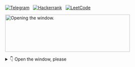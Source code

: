 <p align="center">

  [![Telegram](https://img.shields.io/badge/-Telegram-000000?style=for-the-badge&logo=Telegram&logoColor=white)](https://t.me/awedev)&nbsp;&nbsp;
  [![Hackerrank](https://img.shields.io/badge/-Hackerrank-000000?style=for-the-badge&logo=HackerRank&logoColor=white)](https://www.hackerrank.com/whodef)&nbsp;&nbsp;
  [![LeetCode](https://img.shields.io/badge/LeetCode-000000?style=for-the-badge&logo=LeetCode&logoColor=white)](https://leetcode.com/awedev/)&nbsp;&nbsp;
  <!-- [![CodePen](https://img.shields.io/badge/Codepen-000000?style=for-the-badge&logo=codepen&logoColor=white)](https://codepen.io/whodef)&nbsp;&nbsp; -->
  
  <a href="#" style=" pointer-events: none; cursor: none;">
    <img src="https://user-images.githubusercontent.com/7266512/229522271-969436d5-a32d-4653-b88e-22be3748cffa.jpg"
         style="width: 400px; height: 120px; object-fit: cover; pointer-events: none; cursor: none;"
         alt="Opening the window." />
  </a>
</p>

<details>
<summary>👇 Open the window, please</summary>
<br>

## Hello there!

I'm Tatiana, a proficient Full-Stack developer, passionate about staying abreast of IT innovations. I’m focused on learning and mastering new trends and technologies to align with industry advancements.

🌱 Currently, I'm diligently enhancing my proficiency in both backend and frontend development, staying attuned to the latest industry trends and innovations.

🔭 Previously, I contributed significantly as a Frontend developer to various projects like ['Lubimovka'](https://github.com/Studio-Yandex-Practicum/lubimovka_frontend), applying my knowledge and skills effectively. Additionally, I assumed a leadership role in the ['API YaMDb'](https://github.com/whodef/api_yamdb) study project.

Outside of my usual development work, I actively participate in hackathons. This involves teaming up with others to work on innovative projects, allowing me to sharpen my skills in solving problems, building teams, and managing projects — skills that are essential for my role as a developer. I distinctly remember one hackathon where I faced the challenging task of installing .NET on Ubuntu. This experience underscored the importance of being adaptable and resourceful in addressing unexpected obstacles.

## 🛠️ Hard Skills

As a versatile developer, I have also gained expertise in various languages and tools
<p align="left"> 
  &nbsp;&nbsp;<a href="https://www.figma.com/" target="_blank"> 
    <img src="https://user-images.githubusercontent.com/7266512/229355886-066aab48-adbe-46cd-9857-0a70b6821b7c.svg" alt="figma" width="25" height="25"/>
  </a>&nbsp;
  <a href="https://getbootstrap.com/" target="_blank"> 
    <img src="https://user-images.githubusercontent.com/7266512/229356036-0929eb73-951e-4266-a933-c50b787a16c5.png" alt="Bootstrap" width="30" height="25"/>
  </a>&nbsp;
  <a href="https://tailwindcss.com/" target="_blank"> 
    <img src="https://user-images.githubusercontent.com/7266512/229356085-1ac91a27-b6d2-44e6-b9e4-331e39aac94e.png" alt="Tailwind" width="25" height="25"/>
  </a>&nbsp;
  <a href="https://webpack.js.org/" target="_blank"> 
    <img src="https://user-images.githubusercontent.com/7266512/229356112-1d74c40c-4cdd-4acb-a5e2-0634955d17cb.png" alt="Webpack" width="25" height="25"/>
  </a>&nbsp;
  <a href="https://sass-lang.com/styleguide/brand" target="_blank"> 
    <img src="https://user-images.githubusercontent.com/7266512/229356263-9a47e512-438e-4b9e-9990-5e41936c5141.png" alt="Sass" width="25" height="25"/>
  </a>&nbsp;
  <a href="https://www.javascript.com/" target="_blank"> 
    <img src="https://user-images.githubusercontent.com/7266512/229356299-d8408f0c-5a5d-49ce-a2da-c3a5ccafd1ce.png" alt="JavaScript" width="25" height="25"/>
  </a>&nbsp;
  <a href="https://reactjs.org/" target="_blank"> 
    <img src="https://user-images.githubusercontent.com/7266512/229356336-405a3792-2a58-491b-8e18-d8586f8a52d8.png" alt="React" width="28" height="25"/>
  </a>&nbsp;
  <a href="https://www.typescriptlang.org/" target="_blank"> 
    <img src="https://user-images.githubusercontent.com/7266512/229356368-f3d5aa8d-cd96-44b6-b71f-5f0179747786.png" alt="TypeScript" width="25" height="25"/>
  </a>&nbsp;
  <a href="https://nextjs.org/" target="_blank"> 
    <img src="https://user-images.githubusercontent.com/7266512/229356400-c3a7b373-0ff3-438e-8e0e-79a9a9089c8c.png" alt="Next.js" width="25" height="25"/>
  </a>&nbsp;
  <a href="https://jestjs.io/" target="_blank"> 
    <img src="https://user-images.githubusercontent.com/7266512/229356394-8222f091-b038-469b-a8a5-8f91c1877b20.png" alt="Tests: Jest" width="25" height="25"/>
  </a>
</p>

On the server-side, I am proficient in working with 
<p align="left">
  &nbsp;&nbsp;<a href="https://www.jetbrains.com/pycharm/" target="_blank"> 
    <img src="https://user-images.githubusercontent.com/7266512/229373640-6e4b0996-e9af-4c35-8aca-829c483cad19.png" alt="WebStorm" width="25" height="25"/>
  </a>&nbsp;
  <a href="https://expressjs.com/" target="_blank"> 
    <img src="https://user-images.githubusercontent.com/7266512/229373671-727a3d76-9eb3-48da-bda5-a2a2e0c9f483.png" alt="express.js" width="25" height="25"/>
  </a>&nbsp;
  <a href="https://nodejs.org/en/" target="_blank"> 
    <img src="https://user-images.githubusercontent.com/7266512/229373690-1586ec6f-4179-4882-b1fe-6004f21c0238.png" alt="Node.js" width="25" height="25"/>
  </a>&nbsp;
  <a href="https://ubuntu.com/" target="_blank"> 
    <img src="https://user-images.githubusercontent.com/7266512/229373724-cf9398ae-cb9b-421f-9b1b-07554b703d83.png" alt="Ubuntu" width="30" height="25"/>
  </a>&nbsp;
  <a href="https://www.python.org/" target="_blank"> 
    <img src="https://user-images.githubusercontent.com/7266512/229373856-81ed7ac2-02b0-4dfb-8f23-ea9b173ea938.png" alt="Python 3" width="25" height="25"/>
  </a>&nbsp;
  <a href="https://www.djangoproject.com/" target="_blank"> 
    <img src="https://user-images.githubusercontent.com/7266512/229373870-46ac5df2-e406-4d61-a43b-663075f07d2a.png" alt="Django" width="21" height="25"/>
  </a>&nbsp;
  <a href="https://www.mongodb.com/" target="_blank"> 
    <img src="https://user-images.githubusercontent.com/7266512/229373913-a5020dd1-b370-4183-9b23-d436f6fd4d50.png" alt="MongoDB" width="25" height="25"/>
  </a>&nbsp;
  <a href="#" target="_blank"> 
    <img src="https://user-images.githubusercontent.com/7266512/229373941-363bb44a-df71-4c79-83ca-65ee2f244b2f.png" alt="CI/CD" width="50" height="25"/>
  </a>&nbsp;
  <a href="https://www.postgresql.org/" target="_blank"> 
    <img src="https://user-images.githubusercontent.com/7266512/229373961-d8f007f1-009e-4520-8a98-f5e7ef30944a.png" alt="PostgreSQL" width="25" height="25"/>
  </a>&nbsp;
  <a href="https://www.docker.com/" target="_blank"> 
    <img src="https://user-images.githubusercontent.com/7266512/229373974-122e75d0-b636-416c-b0f6-e40935eb724d.png" alt="Docker" width="25" height="25"/>
  </a>&nbsp;
  <a href="https://www.sqlite.org/index.html" target="_blank"> 
    <img src="https://user-images.githubusercontent.com/7266512/229374000-2494d8af-d129-436e-a161-3ee24f0a348d.png" alt="SQLite" width="50" height="25"/>
  </a>
   <a href="https://flask.palletsprojects.com/en/2.1.x/" target="_blank"> 
    <img src="https://user-images.githubusercontent.com/7266512/229374028-0c3291cc-ef77-49e4-b5f8-728ad62568e3.png" alt="Flask" width="60" height="25"/>
  </a>
  <a href="https://fastapi.tiangolo.com/lo/" target="_blank"> 
    <img src="https://fastapi.tiangolo.com/img/logo-margin/logo-teal.png" alt="FastAPI" width="85" height="30"/>
  </a>
  <a href="https://www.uvicorn.org/" target="_blank"> 
    <img src="https://christophergs.com/assets/images/fastapi_flask_post/uvicorn.png" alt="Uvicorn" width="30" height="30"/>
  </a>
</p>


While I enjoy solving challenging programming problems, I also find it incredibly rewarding to work with like-minded professionals in a team environment. I am open to new opportunities and eager to collaborate with other talented individuals.

🏹 In the near future, I plan to add even more expertise to my arsenal, allowing me to bring even greater value to your projects.
<p align="left">
  &nbsp;&nbsp;<a href="https://pytorch.org/" target="_blank"> 
    <img src="https://user-images.githubusercontent.com/7266512/229374174-4c72cb9f-ccce-416c-a4e5-f49bfbad0da0.png" alt="PyTorch" width="20" height="23"/>
  </a>&nbsp;
  <a href="https://www.rust-lang.org/" target="_blank">
    <img src="https://github.com/whodef/whodef/assets/7266512/6d492613-e2ef-4368-b98d-b66d818bf467" alt="Rust" width="27" height="27"/>
  </a>&nbsp;
  <!--   <a href="https://www.haskell.org/" target="_blank"> 
    <img src="https://user-images.githubusercontent.com/7266512/229374151-527e2d2c-01d2-4536-8971-fdf00e2d7222.png" alt="Haskell" width="35" height="25"/>
  </a>&nbsp; -->
  <a href="https://go.dev/" target="_blank"> 
    <img src="https://user-images.githubusercontent.com/7266512/229374195-b00dc846-32e1-476b-ba9f-ef7df101975a.png" alt="Go Lang" width="26" height="25"/>
  </a>
</p>

🤝 Let's connect and take your project to the next level together!

</details>





